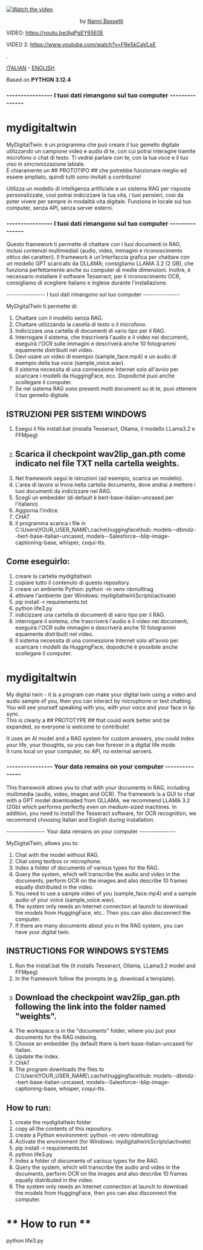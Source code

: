 [![Watch the video](https://img.youtube.com/vi/AqPgEY65E0E/maxresdefault.jpg)](https://youtu.be/AqPgEY65E0E)
<p align="center">by <a href="https://nannibassetti.com" target="_blank">Nanni Bassetti</a></p>   
VIDEO: <a href="https://youtu.be/AqPgEY65E0E" target="_blank"> https://youtu.be/AqPgEY65E0E </a>   

VIDEO 2: <a href="https://www.youtube.com/watch?v=FRe5kCaVLeE" target="_blank"> https://www.youtube.com/watch?v=FRe5kCaVLeE </a>
  
.
  
[ITALIAN](#ITALIANO)  -  [ENGLISH](#ENGLISH)  

Based on **PYTHON 3.12.4**   
###  ---------------- I tuoi dati rimangono sul tuo computer ---------------   
<a name="ITALIANO"></a>  
# mydigitaltwin  
MyDigitalTwin: è un programma che può creare il tuo gemello digitale utilizzando un campione video e audio di te, con cui potrai interagire tramite microfono o chat di testo.
Ti vedrai parlare con te, con la tua voce e il tuo viso in sincronizzazione labiale.  
È chiaramente un ## PROTOTIPO ## che potrebbe funzionare meglio ed essere ampliato, quindi tutti sono invitati a contribuire!  

Utilizza un modello di intelligenza artificiale e un sistema RAG per risposte personalizzate, così potrai indicizzare la tua vita, i tuoi pensieri, così da poter vivere per sempre in modalità vita digitale.
Funziona in locale sul tuo computer, senza API, senza server esterni.

### ---------------- I tuoi dati rimangono sul tuo computer ---------------

Questo framework ti permette di chattare con i tuoi documenti in RAG, inclusi contenuti multimediali (audio, video, immagini e riconoscimento ottico dei caratteri).
Il framework è un'interfaccia grafica per chattare con un modello GPT scaricato da OLLAMA; consigliamo LLAMA 3.2 (2 GB), che funziona perfettamente anche su computer di medie dimensioni.
Inoltre, è necessario installare il software Tesseract; per il riconoscimento OCR, consigliamo di scegliere italiano e inglese durante l'installazione.

---------------- I tuoi dati rimangono sul tuo computer ---------------

MyDigitalTwin ti permette di:
1) Chattare con il modello senza RAG.
2) Chattare utilizzando la casella di testo o il microfono.
3) Indicizzare una cartella di documenti di vario tipo per il RAG.
4) Interrogare il sistema, che trascriverà l'audio e il video nei documenti, eseguirà l'OCR sulle immagini e descriverà anche 10 fotogrammi equamente distribuiti nel video.
5) Devi usare un video di esempio (sample_face.mp4) e un audio di esempio della tua voce (sample_voice.wav).
6) Il sistema necessita di una connessione Internet solo all'avvio per scaricare i modelli da HuggingFace, ecc. Dopodiché puoi anche scollegare il computer.
7) Se nel sistema RAG sono presenti molti documenti su di te, puoi ottenere il tuo gemello digitale.

## ISTRUZIONI PER SISTEMI WINDOWS

1) Esegui il file install.bat (installa Tesseract, Ollama, il modello LLama3.2 e FFMpeg)
2) ## Scarica il checkpoint wav2lip_gan.pth come indicato nel file TXT nella cartella weights.
3) Nel framework segui le istruzioni (ad esempio, scarica un modello).
4) L'area di lavoro si trova nella cartella documents, dove andrai a mettere i tuoi documenti da indicizzare nel RAG.
5) Scegli un embedder (di default è bert-base-italian-uncased per l'italiano).
6) Aggiorna l'indice.
7) CHAT
8) Il programma scarica i file in C:\Users\YOUR_USER_NAME\\.cache\huggingface\hub: models--dbmdz--bert-base-italian-uncased, models--Salesforce--blip-image-captioning-base, whisper, coqui-tts.

## Come eseguirlo:
1) creare la cartella mydigitaltwin
2) copiare tutto il contenuto di questo repository.
3) creare un ambiente Python: python -m venv nbmultirag
4) attivare l'ambiente (per Windows: mydigitaltwin\Scripts\activate)
5) pip install -r requirements.txt
6) python life3.py
7) indicizzare una cartella di documenti di vario tipo per il RAG.
8) interrogare il sistema, che trascriverà l'audio e il video nei documenti, eseguirà l'OCR sulle immagini e descriverà anche 10 fotogrammi equamente distribuiti nel video.
9) Il sistema necessita di una connessione Internet solo all'avvio per scaricare i modelli da HuggingFace, dopodiché è possibile anche scollegare il computer.

  
<a name="ENGLISH"></a>
# mydigitaltwin  
My digital twin - it is a program can make your digital twin using a video and audio sample of you, then you can interact by microphone or text chatting.  
You will see yourself speaking with you, with your voice and your face in lip sync.  
This is clearly a ## PROTOTYPE ## that could work better and be expanded, so everyone is welcome to contribute!  

It uses an AI model and a RAG system for custom answers, you could index your life, your thoughts, so you can live forever in a digital life mode.  
It runs local on your computer, no API, no external servers.  
  
### ---------------- Your data remains on your computer ---------------  

This framework allows you to chat with your documents in RAG, including multimedia (audio, video, images and OCR).
The framework is a GUI to chat with a GPT model downloaded from OLLAMA, we recommend LLAMA 3.2 (2Gb) which performs perfectly even on medium-sized machines.
In addition, you need to install the Tesseract software, for OCR recognition, we recommend choosing Italian and English during installation.

---------------- Your data remains on your computer ---------------  

MyDigitalTwin, allows you to:
1) Chat with the model without RAG.
2) Chat using textbox or microphone.
3) Index a folder of documents of various types for the RAG.
4) Query the system, which will transcribe the audio and video in the documents, perform OCR on the images and also describe 10 frames equally distributed in the video.
5) You need to use a sample video of you (sample_face.mp4) and a sample audio of your voice (sample_voice.wav).
6) The system only needs an Internet connection at launch to download the models from HuggingFace, etc.. Then you can also disconnect the computer.
7) If there are many documents about you in the RAG system, you can have your digital twin.

## INSTRUCTIONS FOR WINDOWS SYSTEMS

1) Run the install.bat file (it installs Tesseract, Ollama, LLama3.2 model and FFMpeg)
2) In the framework follow the prompts (e.g. download a template).
3) ## Download the checkpoint wav2lip_gan.pth following the link into the folder named "weights".
4) The workspace is in the "documents" folder, where you put your documents for the RAG indexing.
5) Choose an embedder (by default there is bert-base-italian-uncased for Italian.
6) Update the index.
7) CHAT
8) The program downloads the files to C:\Users\YOUR_USER_NAME\\.cache\huggingface\hub: models--dbmdz--bert-base-italian-uncased, models--Salesforce--blip-image-captioning-base, whisper, coqui-tts.

## How to run:
1) create the mydigitaltwin folder
2) copy all the contents of this repository.
3) create a Python environment: python -m venv nbmultirag
4) Activate the environment (for Windows: mydigitaltwin\Scripts\activate)
5) pip install -r requirements.txt
6) python life3.py 
7) Index a folder of documents of various types for the RAG.
8) Query the system, which will transcribe the audio and video in the documents, perform OCR on the images and also describe 10 frames equally distributed in the video.
9) The system only needs an Internet connection at launch to download the models from HuggingFace, then you can also disconnect the computer.
 
# ** How to run **  
python life3.py  
 
